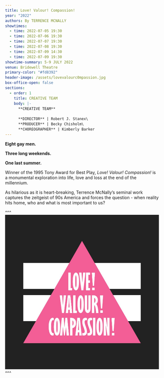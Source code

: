 ```yaml
---
title: Love! Valour! Compassion!
year: "2022"
authors: By TERRENCE MCNALLY
showtimes:
  - time: 2022-07-05 19:30
  - time: 2022-07-06 19:30
  - time: 2022-07-07 19:30
  - time: 2022-07-08 19:30
  - time: 2022-07-09 14:30
  - time: 2022-07-09 19:30
showtime-summary: 5-9 JULY 2022
venue: Bridewell Theatre
primary-color: "#fd8392"
header-image: /assets/lovevalourc0mpassion.jpg
box-office-open: false
sections:
  - order: 1
    title: CREATIVE TEAM
    body: |-
      **CREATIVE TEAM**

      **DIRECTOR** | Robert J. Stanex\
      **PRODUCER** | Becky Chisholm\
      **CHOREOGRAPHER** | Kimberly Barker
---
```

**Eight gay men.**

**Three long weekends.**

**One last summer.**

Winner of the 1995 Tony Award for Best Play, *Love! Valour! Compassion!* is a monumental exploration into life, love and loss at the end of the millennium. 

As hilarious as it is heart-breaking, Terrence McNally’s seminal work captures the zeitgeist of 90s America and forces the question - when reality hits home, who and what is most important to us?

^^^ ![](/assets/copy-of-lvc-logo.jpg)
^^^
